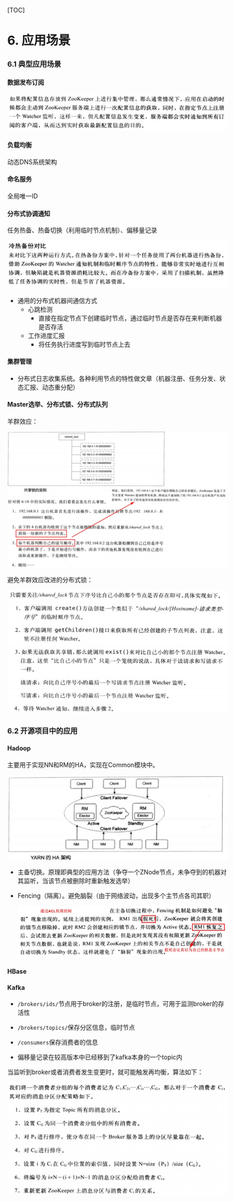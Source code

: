 [TOC]

# 6. 应用场景

### 6.1 典型应用场景

#### 数据发布订阅

![](6-1.jpg)

#### 负载均衡

动态DNS系统架构

#### 命名服务

全局唯一ID

#### 分布式协调通知

任务热备、热备切换（利用临时节点机制）、偏移量记录

![](6-2.jpg)

- 通用的分布式机器间通信方式
    - 心跳检测
        - 直接在指定节点下创建临时节点，通过临时节点是否存在来判断机器是否存活
    - 工作进度汇报
        - 将任务执行进度写到临时节点上去

#### 集群管理

- 分布式日志收集系统。各种利用节点的特性做文章（机器注册、任务分发、状态汇报、动态重分配）

#### Master选举、分布式锁、分布式队列

羊群效应：

![](6-3.jpg)

避免羊群效应改进的分布式锁：

![](6-4.jpg)

### 6.2 开源项目中的应用

#### Hadoop

主要用于实现NN和RM的HA，实现在Common模块中。

![](6-5.jpg)

- 主备切换。原理即典型的应用方法（争夺一个ZNode节点，未争夺到的机器对其监听，当该节点被删除时重新触发选举）

- Fencing（隔离）。避免脑裂（由于网络波动，出现多个主节点各司其职）

    ![](6-6.jpg)

#### HBase

#### Kafka

- `/brokers/ids/`节点用于broker的注册，是临时节点，可用于监测broker的存活性

- `/brokers/topics/`保存分区信息，临时节点
- `/consumers`保存消费者的信息

- 偏移量记录在较高版本中已经移到了kafka本身的一个topic内

当监听到broker或者消费者发生变更时，就可能触发再均衡，算法如下：

![](6-7.jpg)

